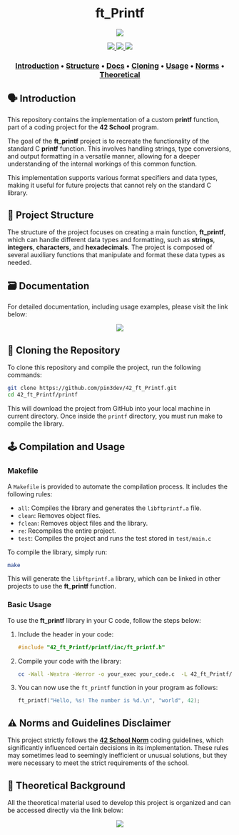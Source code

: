 <h1 align="center">ft_Printf</h1>
<p align="center"> 
  <img src="https://img.shields.io/badge/grade-100%2F125-green?style=for-the-badge&logo=42&labelColor=gray"/>
</p>

<p align="center"> 
  <a href="https://github.com/pin3dev/42_Cursus/tree/main/library/#01-ft_Printf">
    <img src="https://img.shields.io/badge/Variadic-blue?style=for-the-badge"/>
    <img src="https://img.shields.io/badge/Format-blue?style=for-the-badge"/>
    <img src="https://img.shields.io/badge/Limitations-blue?style=for-the-badge"/>
  </a>
</p>

<h3>
  <p align="center"> 
    <a href="#introduction">Introduction</a> • 
    <a href="#structure">Structure</a> • 
    <a href="#docs">Docs</a> • 
    <a href="#cloning">Cloning</a> • 
    <a href="#usage">Usage</a> • 
    <a href="#norms">Norms</a> • 
    <a href="#theoretical">Theoretical</a>   
  </p>
</h3>


## 🗣️ Introduction <a id="introduction"></a>

This repository contains the implementation of a custom **printf** function, part of a coding project for the **42 School** program.

The goal of the **ft_printf** project is to recreate the functionality of the standard C **printf** function. This involves handling strings, type conversions, and output formatting in a versatile manner, allowing for a deeper understanding of the internal workings of this common function.

This implementation supports various format specifiers and data types, making it useful for future projects that cannot rely on the standard C library.

## 🧬 Project Structure <a id="structure"></a>

The structure of the project focuses on creating a main function, **ft_printf**, which can handle different data types and formatting, such as **strings**, **integers**, **characters**, and **hexadecimals**. The project is composed of several auxiliary functions that manipulate and format these data types as needed.

<!-- The main components include:
- **Type conversion**: Handling different data types, such as integers and strings.
- **Format specifiers**: Support for various formatting options like `%d`, `%s`, `%x`, among others.
- **Formatted output**: Precise control over data display in standard output. -->

## 🗃️ Documentation <a id="docs"></a>

For detailed documentation, including usage examples, please visit the link below:

<p align="center"> 
  <a href="https://github.com/pin3dev/42_Printf/wiki">
    <img src="https://img.shields.io/badge/ft_Printf_Docs-lightgreen?style=for-the-badge"/>
  </a>
</p>

## 🫥 Cloning the Repository <a id="cloning"></a>

To clone this repository and compile the project, run the following commands:

```bash
git clone https://github.com/pin3dev/42_ft_Printf.git
cd 42_ft_Printf/printf
```
This will download the project from GitHub into your local machine in current directory. Once inside the `printf` directory, you must run make to compile the library.  

## 🕹️ Compilation and Usage <a id="usage"></a>

### Makefile

A `Makefile` is provided to automate the compilation process. It includes the following rules:

- `all`: Compiles the library and generates the `libftprintf.a` file.
- `clean`: Removes object files.
- `fclean`: Removes object files and the library.
- `re`: Recompiles the entire project.
- `test`: Compiles the project and runs the test stored in `test/main.c`

To compile the library, simply run:
```bash
make
```

This will generate the `libftprintf.a` library, which can be linked in other projects to use the **ft_printf** function.

### Basic Usage

To use the **ft_printf** library in your C code, follow the steps below:

1. Include the header in your code:
    ```c
    #include "42_ft_Printf/printf/inc/ft_printf.h"
    ```

2. Compile your code with the library:
    ```bash
    cc -Wall -Wextra -Werror -o your_exec your_code.c  -L 42_ft_Printf/printf/ -lftprintf -L 42_Libft/libft/ -lft
    ```

3. You can now use the `ft_printf` function in your program as follows:
    ```c
    ft_printf("Hello, %s! The number is %d.\n", "world", 42);
    ```

<!-- ## 🔠 Format Specifiers

The **ft_printf** project supports the following format specifiers:
- `%c`: Prints a single character.
- `%s`: Prints a string.
- `%p`: Prints a pointer in hexadecimal format.
- `%d`/`%i`: Prints a decimal integer.
- `%u`: Prints an unsigned decimal number.
- `%x`/`%X`: Prints a hexadecimal number (lowercase/uppercase letters).
- `%%`: Prints the percentage symbol. -->

## ⚠️ Norms and Guidelines Disclaimer <a id="norms"></a>

This project strictly follows the [**42 School Norm**](https://github.com/pin3dev/42_Cursus/blob/b9cd0fe844ddb441d0b3efb98abcee92aee49535/assets/General/norme.en.pdf) coding guidelines, which significantly influenced certain decisions in its implementation. These rules may sometimes lead to seemingly inefficient or unusual solutions, but they were necessary to meet the strict requirements of the school.

## 📖 Theoretical Background  <a id="theoretical"></a>

All the theoretical material used to develop this project is organized and can be accessed directly via the link below:

<p align="center"> 
  <a href="https://github.com/pin3dev/42_Cursus/tree/main/library/#01-ft_Printf">
    <img src="https://img.shields.io/badge/ft_Printf_Library-gray?style=for-the-badge"/>
  </a>
</p>
